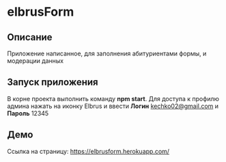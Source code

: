 # elbrusForm
## Описание
Приложение написанное, для заполнения абитуриентами формы, и модерации данных

## Запуск приложения
В корне проекта выполнить команду **npm start**.
Для доступа к профилю админа нажать на иконку Elbrus и ввести **Логин** kechko02@gmail.com и **Пароль** 12345

## Демо
Ссылка на страницу: https://elbrusform.herokuapp.com/
